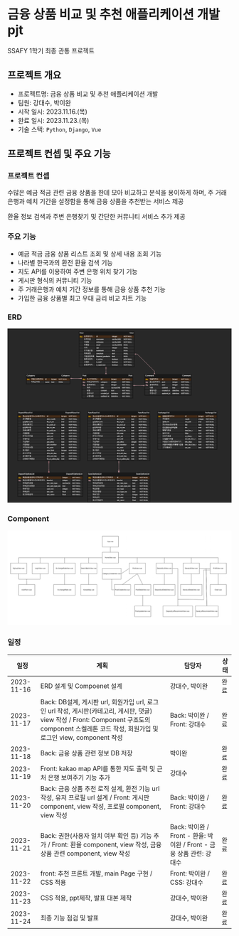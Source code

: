 # 금융 상품 비교 및 추천 애플리케이션 개발 pjt
SSAFY 1학기 최종 관통 프로젝트

## 프로젝트 개요
- 프로젝트명: 금융 상품 비교 및 추천 애플리케이션 개발
- 팀원: 강대수, 박이완
- 시작 일시: 2023.11.16.(목)
- 완료 일시: 2023.11.23.(목)
- 기술 스택: `Python`, `Django`, `Vue`

## 프로젝트 컨셉 및 주요 기능
### 프로젝트 컨셉
수많은 예금 적금 관련 금융 상품을 한데 모아 비교하고 분석을 용이하게 하며, 주 거래은행과 예치 기간을 설정함을 통해 금융 상품을 추천받는 서비스 제공

환율 정보 검색과 주변 은행찾기 및 간단한 커뮤니티 서비스 추가 제공

### 주요 기능
- 예금 적금 금융 상품 리스트 조회 및 상세 내용 조회 기능
- 나라별 한국과의 환전 환율 검색 기능
- 지도 API를 이용하여 주변 은행 위치 찾기 기능
- 게시판 형식의 커뮤니티 기능
- 주 거래은행과 예치 기간 정보를 통해 금융 상품 추천 기능
- 가입한 금융 상품별 최고 우대 금리 비교 차트 기능

### ERD
![ERD](./img/Final_ERD.png)

### Component
![Component](./img/Component%20구조도.png)


### 일정
|일정|계획|담당자|상태|
|---|---|---|---|
|2023-11-16|ERD 설계 및 Compoenet 설계|강대수, 박이완|완료|
|2023-11-17|Back: DB설계, 게시판 url, 회원가입 url, 로그인 url 작성, 게시판(카테고리, 게시판, 댓글) view 작성  / Front: Component 구조도의 component 스켈레톤 코드 작성, 회원가입 및 로그인 view, component 작성|Back: 박이완 / Front: 강대수|완료|
|2023-11-18|Back: 금융 상품 관련 정보 DB 저장|박이완|완료|
|2023-11-19|Front: kakao map API를 통한 지도 출력 및 근처 은행 보여주기 기능 추가|강대수|완료|
|2023-11-20|Back: 금융 상품 추천 로직 설계, 환전 기능 url 작성, 유저 프로필 url 설계 / Front: 게시판 component, view 작성, 프로필 component, view 작성|Back: 박이완 / Front: 강대수|완료|
|2023-11-21|Back: 권한(사용자 일치 여부 확인 등) 기능 추가 / Front: 환율 component, view 작성, 금융 상품 관련 component, view 작성|Back: 박이완 / Front - 환율: 박이완 / Front - 금융 상품 관련: 강대수|완료|
|2023-11-22|front: 추천 프론트 개발, main Page 구현 / CSS 적용|Front: 박이완 / CSS: 강대수|완료|
|2023-11-23|CSS 적용, ppt제작, 발표 대본 제작|강대수, 박이완|완료|
|2023-11-24|최종 기능 점검 및 발표|강대수, 박이완|완료|